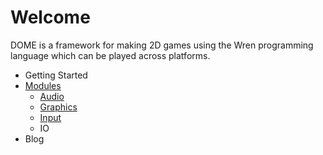 Welcome
============

DOME is a framework for making 2D games using the Wren programming language which can be played across platforms.

* Getting Started
* [Modules](modules/)
  * [Audio](modules/audio)
  * [Graphics](modules/graphics)
  * [Input](modules/input)
  * IO
* Blog
